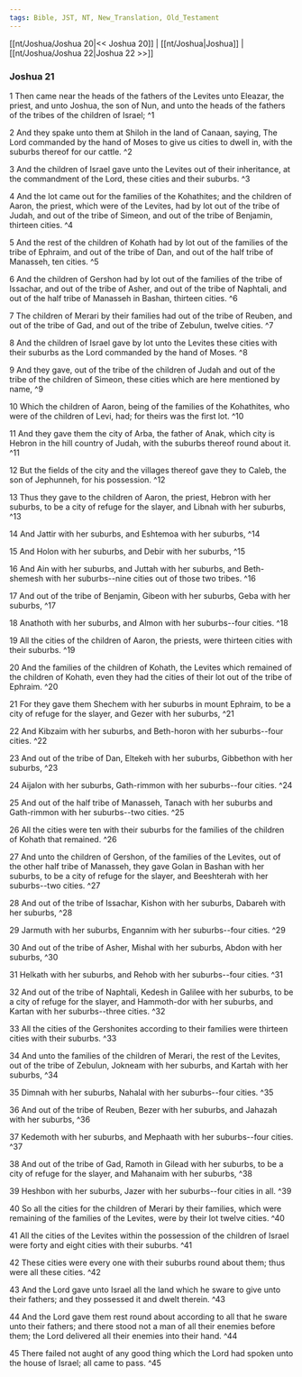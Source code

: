 ```yaml
---
tags: Bible, JST, NT, New_Translation, Old_Testament
---
```


[[nt/Joshua/Joshua 20|<< Joshua 20]] | [[nt/Joshua|Joshua]] | [[nt/Joshua/Joshua 22|Joshua 22 >>]]

### Joshua 21

1 Then came near the heads of the fathers of the Levites unto Eleazar, the priest, and unto Joshua, the son of Nun, and unto the heads of the fathers of the tribes of the children of Israel;  ^1

2 And they spake unto them at Shiloh in the land of Canaan, saying, The Lord commanded by the hand of Moses to give us cities to dwell in, with the suburbs thereof for our cattle.  ^2

3 And the children of Israel gave unto the Levites out of their inheritance, at the commandment of the Lord, these cities and their suburbs.  ^3

4 And the lot came out for the families of the Kohathites; and the children of Aaron, the priest, which were of the Levites, had by lot out of the tribe of Judah, and out of the tribe of Simeon, and out of the tribe of Benjamin, thirteen cities.  ^4

5 And the rest of the children of Kohath had by lot out of the families of the tribe of Ephraim, and out of the tribe of Dan, and out of the half tribe of Manasseh, ten cities.  ^5

6 And the children of Gershon had by lot out of the families of the tribe of Issachar, and out of the tribe of Asher, and out of the tribe of Naphtali, and out of the half tribe of Manasseh in Bashan, thirteen cities.  ^6

7 The children of Merari by their families had out of the tribe of Reuben, and out of the tribe of Gad, and out of the tribe of Zebulun, twelve cities.  ^7

8 And the children of Israel gave by lot unto the Levites these cities with their suburbs as the Lord commanded by the hand of Moses.  ^8

9 And they gave, out of the tribe of the children of Judah and out of the tribe of the children of Simeon, these cities which are here mentioned by name,  ^9

10 Which the children of Aaron, being of the families of the Kohathites, who were of the children of Levi, had; for theirs was the first lot.  ^10

11 And they gave them the city of Arba, the father of Anak, which city is Hebron in the hill country of Judah, with the suburbs thereof round about it.  ^11

12 But the fields of the city and the villages thereof gave they to Caleb, the son of Jephunneh, for his possession.  ^12

13 Thus they gave to the children of Aaron, the priest, Hebron with her suburbs, to be a city of refuge for the slayer, and Libnah with her suburbs,  ^13

14 And Jattir with her suburbs, and Eshtemoa with her suburbs,  ^14

15 And Holon with her suburbs, and Debir with her suburbs,  ^15

16 And Ain with her suburbs, and Juttah with her suburbs, and Beth-shemesh with her suburbs\--nine cities out of those two tribes.  ^16

17 And out of the tribe of Benjamin, Gibeon with her suburbs, Geba with her suburbs,  ^17

18 Anathoth with her suburbs, and Almon with her suburbs\--four cities.  ^18

19 All the cities of the children of Aaron, the priests, were thirteen cities with their suburbs.  ^19

20 And the families of the children of Kohath, the Levites which remained of the children of Kohath, even they had the cities of their lot out of the tribe of Ephraim.  ^20

21 For they gave them Shechem with her suburbs in mount Ephraim, to be a city of refuge for the slayer, and Gezer with her suburbs,  ^21

22 And Kibzaim with her suburbs, and Beth-horon with her suburbs\--four cities.  ^22

23 And out of the tribe of Dan, Eltekeh with her suburbs, Gibbethon with her suburbs,  ^23

24 Aijalon with her suburbs, Gath-rimmon with her suburbs\--four cities.  ^24

25 And out of the half tribe of Manasseh, Tanach with her suburbs and Gath-rimmon with her suburbs\--two cities.  ^25

26 All the cities were ten with their suburbs for the families of the children of Kohath that remained.  ^26

27 And unto the children of Gershon, of the families of the Levites, out of the other half tribe of Manasseh, they gave Golan in Bashan with her suburbs, to be a city of refuge for the slayer, and Beeshterah with her suburbs\--two cities.  ^27

28 And out of the tribe of Issachar, Kishon with her suburbs, Dabareh with her suburbs,  ^28

29 Jarmuth with her suburbs, Engannim with her suburbs\--four cities.  ^29

30 And out of the tribe of Asher, Mishal with her suburbs, Abdon with her suburbs,  ^30

31 Helkath with her suburbs, and Rehob with her suburbs\--four cities.  ^31

32 And out of the tribe of Naphtali, Kedesh in Galilee with her suburbs, to be a city of refuge for the slayer, and Hammoth-dor with her suburbs, and Kartan with her suburbs\--three cities.  ^32

33 All the cities of the Gershonites according to their families were thirteen cities with their suburbs.  ^33

34 And unto the families of the children of Merari, the rest of the Levites, out of the tribe of Zebulun, Jokneam with her suburbs, and Kartah with her suburbs,  ^34

35 Dimnah with her suburbs, Nahalal with her suburbs\--four cities.  ^35

36 And out of the tribe of Reuben, Bezer with her suburbs, and Jahazah with her suburbs,  ^36

37 Kedemoth with her suburbs, and Mephaath with her suburbs\--four cities.  ^37

38 And out of the tribe of Gad, Ramoth in Gilead with her suburbs, to be a city of refuge for the slayer, and Mahanaim with her suburbs,  ^38

39 Heshbon with her suburbs, Jazer with her suburbs\--four cities in all.  ^39

40 So all the cities for the children of Merari by their families, which were remaining of the families of the Levites, were by their lot twelve cities.  ^40

41 All the cities of the Levites within the possession of the children of Israel were forty and eight cities with their suburbs.  ^41

42 These cities were every one with their suburbs round about them; thus were all these cities.  ^42

43 And the Lord gave unto Israel all the land which he sware to give unto their fathers; and they possessed it and dwelt therein.  ^43

44 And the Lord gave them rest round about according to all that he sware unto their fathers; and there stood not a man of all their enemies before them; the Lord delivered all their enemies into their hand.  ^44

45 There failed not aught of any good thing which the Lord had spoken unto the house of Israel; all came to pass.  ^45

 
